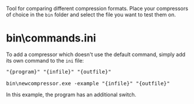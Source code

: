 Tool for comparing different compression formats. Place your compressors of choice in the ```bin``` folder and select the file you want to test them on.

# bin\commands.ini
To add a compressor which doesn't use the default command, simply add its own command to the ```ini``` file:

<pre>"{program}" "{infile}" "{outfile}"

bin\newcompressor.exe -example "{infile}" "{outfile}"</pre>

In this example, the program has an additional switch.